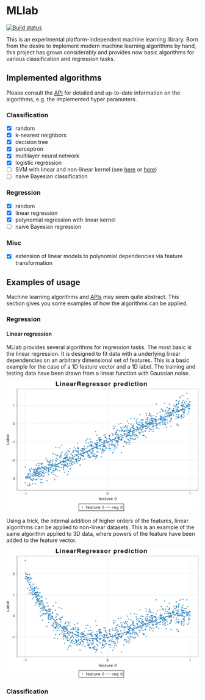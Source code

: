 # MLlab

[![Build status](https://travis-ci.org/andb0t/MLlab.svg?branch=master)](https://travis-ci.org/andb0t)

This is an experimental platform-independent machine learning library. Born from the desire to implement modern machine learning algorithms by hand, this project has grown considerably and provides now basic algorithms for various classification and regression tasks.


## Implemented algorithms
Please consult the [API](https://andb0t.github.io/MLlab/api/index.html) for detailed and up-to-date information on the algorithms, e.g. the implemented hyper parameters.

### Classification
- [x] random
- [x] k-nearest neighbors
- [x] decision tree
- [x] perceptron
- [x] multilayer neural network
- [x] logistic regression
- [ ] SVM with linear and non-linear kernel (see [here](http://alex.smola.org/teaching/pune2007/pune_3.pdf) or [here](https://oceandatamining.sciencesconf.org/conference/oceandatamining/program/OBIDAM14_Canu.pdf))
- [ ] naive Bayesian classification

### Regression
- [x] random
- [x] linear regression
- [x] polynomial regression with linear kernel
- [ ] naive Bayesian regression

### Misc
- [x] extension of linear models to polynomial dependencies via feature transformation


## Examples of usage
Machine learning algorithms and [APIs](https://andb0t.github.io/MLlab/api/index.html) may seem quite abstract. This section gives you some examples of how the algorithms can be applied.

### Regression

#### Linear regression
MLlab provides several algorithms for regression tasks. The most basic is the linear regression. It is designed to fit data with a underlying linear dependencies on an arbitrary dimensional set of features. This is a basic example for the case of a 1D feature vector and a 1D label. The training and testing data have been drawn from a linear function with Gaussian noise.

![Linear regression](./linear_regression_example.png)

Using a trick, the internal addition of higher orders of the features, linear algorithms can be applied to non-linear datasets. This is an example of the same algorithm applied to 3D data, where powers of the feature have been added to the feature vector.

![Linear regression](./linear_regression_cubic_example.png)

### Classification

<!-- ## Algorithm details

### Linear regression
### Linear regression
### Linear regression
### Linear regression
### Linear regression -->
